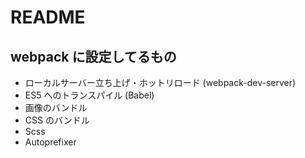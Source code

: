 # README

## webpack に設定してるもの

- ローカルサーバー立ち上げ・ホットリロード (webpack-dev-server)
- ES5 へのトランスパイル (Babel)
- 画像のバンドル
- CSS のバンドル
- Scss 
- Autoprefixer
